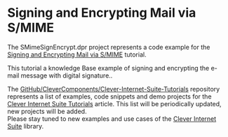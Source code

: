 # Signing and Encrypting Mail via S/MIME

The SMimeSignEncrypt.dpr project represents a code example for the [Signing and Encrypting Mail via S/MIME](https://www.clevercomponents.com/portal/kb/a112/signing-and-encrypting-mail-via-s-mime.aspx) tutorial.   

This tutorial a knowledge Base example of signing and encrypting the e-mail message with digital signature..   

The [GitHub/CleverComponents/Clever-Internet-Suite-Tutorials](https://github.com/CleverComponents/Clever-Internet-Suite-Tutorials) repository represents a list of examples, code snippets and demo projects for the [Clever Internet Suite Tutorials](https://www.clevercomponents.com/articles/article035/) article. This list will be periodically updated, new projects will be added.   
Please stay tuned to new examples and use cases of the [Clever Internet Suite](https://www.clevercomponents.com/products/inetsuite/) library.
